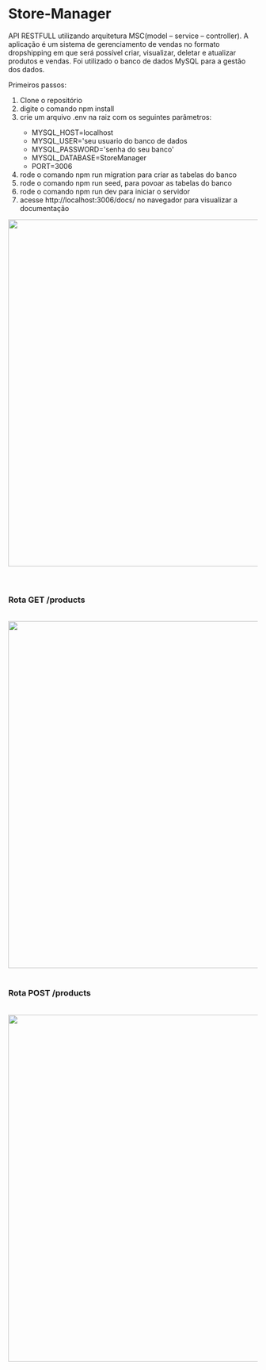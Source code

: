 # Store-Manager
API RESTFULL utilizando arquitetura MSC(model – service – controller). A aplicação é um sistema de gerenciamento de vendas no formato dropshipping em que será possível criar, visualizar, deletar e atualizar produtos e vendas. Foi utilizado o banco de dados MySQL para a gestão dos dados.

Primeiros passos:
<ol>
  <li>Clone o repositório</li>
  <li>digite o comando npm install</li>
  <li>crie um arquivo .env na raiz com os seguintes parâmetros:</li>
    <ul>
      <li>MYSQL_HOST=localhost</li>
      <li>MYSQL_USER='seu usuario do banco de dados</li>
      <li>MYSQL_PASSWORD='senha do seu banco'</li>
      <li>MYSQL_DATABASE=StoreManager</li>
      <li>PORT=3006</li>
    </ul>
  <li>rode o comando npm run migration para criar as tabelas do banco</li>
  <li>rode o comando npm run seed, para povoar as tabelas do banco</li>
  <li>rode o comando npm run dev para iniciar o servidor</li>
  <li>acesse http://localhost:3006/docs/ no navegador para visualizar a documentação</li>
</ol>
<div align="center">
  <img src="https://user-images.githubusercontent.com/88631168/188172629-7fb26682-3c16-4511-b53c-784522125712.png" width="700px" />
</div>
<br>
<br>
<h3>Rota GET /products</h3>
<br>
<div align="center">
  <img src="https://user-images.githubusercontent.com/88631168/188182529-b1ebcc84-d31d-4c49-825e-5137ce3e8f42.png" width="700px" />
</div>
<br>
<h3>Rota POST /products</h3>
<br>
<div align="center">
  <img src="https://user-images.githubusercontent.com/88631168/188182904-b11bbe2a-3d60-444b-a077-8f2c60869844.png" width="700px" />
</div>
<br>



